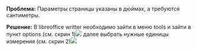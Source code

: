 **Проблема:**  Параметры страницы указаны в дюймах, а требуются сантиметры.

**Решение:**  В libreoffice writter необходимо зайти в меню tools и зайти в пункт options (см. скрин 1)![](libreoffice_measure_1.png)
далее выбрать нужные единицы измерения (см. скрин 2)![](libreoffice_measure_2.png)